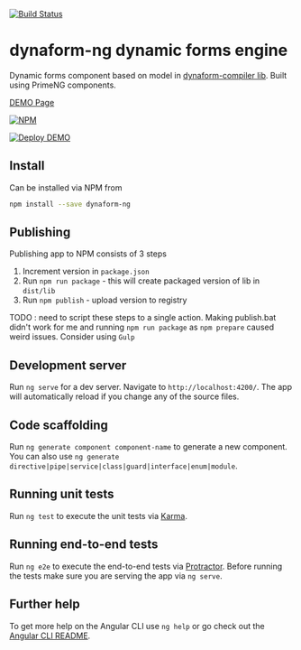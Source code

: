 [![Build Status](https://travis-ci.org/teraxas/dynaform-ng.svg?branch=master)](https://travis-ci.org/teraxas/dynaform-ng)

# dynaform-ng dynamic forms engine

Dynamic forms component based on model in [dynaform-compiler lib](https://bitbucket.org/teraxas/dynaform-ng-compiler).
Built using PrimeNG components.

[DEMO Page](https://dforms-ng-demo.herokuapp.com/)

[![NPM](https://nodei.co/npm/dynaform-ng.png)](https://nodei.co/npm/dynaform-ng/)

[![Deploy DEMO](https://www.herokucdn.com/deploy/button.svg)](https://heroku.com/deploy)

## Install

Can be installed via NPM from

```bash
npm install --save dynaform-ng
```

## Publishing

Publishing app to NPM consists of 3 steps

1. Increment version in ```package.json```
2. Run ```npm run package``` - this will create packaged version of lib in ```dist/lib```
3. Run ```npm publish``` - upload version to registry

TODO : need to script these steps to a single action.
Making publish.bat didn't work for me and running ```npm run package``` as ```npm prepare``` caused weird issues.
Consider using ```Gulp```

## Development server

Run `ng serve` for a dev server. Navigate to `http://localhost:4200/`. The app will automatically reload if you change any of the source files.

## Code scaffolding

Run `ng generate component component-name` to generate a new component. You can also use `ng generate directive|pipe|service|class|guard|interface|enum|module`.

## Running unit tests

Run `ng test` to execute the unit tests via [Karma](https://karma-runner.github.io).

## Running end-to-end tests

Run `ng e2e` to execute the end-to-end tests via [Protractor](http://www.protractortest.org/).
Before running the tests make sure you are serving the app via `ng serve`.

## Further help

To get more help on the Angular CLI use `ng help` or go check out the [Angular CLI README](https://github.com/angular/angular-cli/blob/master/README.md).
